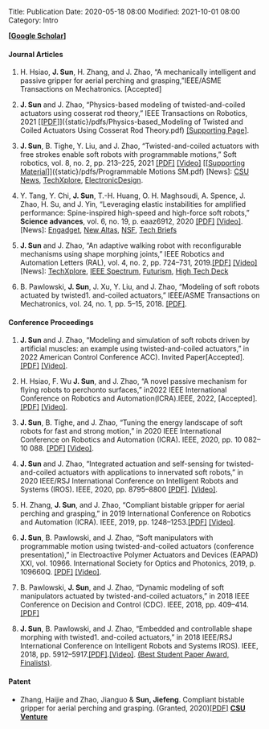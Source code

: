 Title: Publication
Date: 2020-05-18 08:00
Modified: 2021-10-01 08:00
Category: Intro

 **[[Google Scholar](https://scholar.google.com/citations?user=fjUoHOsAAAAJ&hl=en)]**

#### Journal Articles

1. H.  Hsiao, **J. Sun**,  H.  Zhang,  and  J.  Zhao,  “A  mechanically  intelligent  and  passive  gripper for aerial perching and grasping,”IEEE/ASME Transactions on Mechatronics. [Accepted]

1. **J. Sun** and J. Zhao, “Physics-based modeling of twisted-and-coiled actuators using cosserat rod theory,” IEEE Transactions on Robotics, 2021 [[<u>PDF</u>]]({static}/pdfs/Physics-based_Modeling of Twisted and Coiled Actuators Using Cosserat Rod Theory.pdf) [[<u>Supporting Page</u>]]({filename}/category/TCA_TRO.md).

1. **J. Sun**, B. Tighe, Y. Liu, and J. Zhao, “Twisted-and-coiled actuators with free strokes enable soft robots with programmable motions,” Soft robotics, vol. 8, no. 2, pp. 213–225, 2021  [[<u>PDF</u>]]({static}/pdfs/sun2021twisted.pdf) [[<u>Video</u>]](https://youtu.be/M3MFRgYEnIk) [[<u>Supporting Material</u>]]({static}/pdfs/Programmable Motions SM.pdf) [News]: [CSU News](https://engr.source.colostate.edu/soft-robots-can-flex-artificial-muscles-made-from-sewing-thread/), [TechXplore](https://techxplore.com/news/2020-07-artificial-muscle-thread-enables-motions.html), [ElectronicDesign](https://www.electronicdesign.com/industrial-automation/article/21147106/electronic-design-coiled-conductivethread-actuators-eerily-emulate-muscle-motion). 

1. Y. Tang, Y. Chi, **J. Sun**, T.-H. Huang, O. H. Maghsoudi, A. Spence, J. Zhao, H. Su, and J. Yin, “Leveraging elastic instabilities for amplified performance: Spine-inspired high-speed and high-force soft robots,” **Science advances**, vol. 6, no. 19, p. eaaz6912, 2020 [[<u>PDF</u>]]({static}/pdfs/tang2020leveraging.pdf) [[<u>Video</u>]](https://youtu.be/Z5QAwAOxORo). [News]: [Engadget](https://www.engadget.com/soft-cheetah-robot-flexible-spine-ncsu-180005178.html?guce_referrer=aHR0cHM6Ly9qaWV5aW4ud29yZHByZXNzLm5jc3UuZWR1L3B1YmxpY2F0aW9ucy8&guce_referrer_sig=AQAAAGpvjcXKvjyCsTniIl2WgrMVSRGl-b7m0TAFvNxGXgJ0sMgAtxwoTmFe757_Uj0PseriC8bNhjmelDRcisXzviyhZOF_pVG_gEzUM0U8W_UWIPC67NlHFDWn8MxW-y8viZeCuC3y97YV4ImrEy7jJLTCfjlSUI1HN4gEwHWVk-od&guccounter=2), [New Altas](https://newatlas.com/robotics/leap-cheetah-soft-bodied-robot/), [NSF](https://www.nsf.gov/discoveries/disc_summ.jsp?cntn_id=300598&org=NSF&from=news), [Tech Briefs](https://www.techbriefs.com/component/content/article/tb/stories/blog/36930)

1. **J. Sun** and J. Zhao, “An adaptive walking robot with reconfigurable mechanisms using shape morphing joints,” IEEE Robotics and Automation Letters (RAL), vol. 4, no. 2, pp. 724–731, 2019.[[<u>PDF</u>]]({static}/pdfs/sun2019adaptive.pdf) [[<u>Video</u>]](https://youtu.be/igZG-D9EWXI) [News]: [TechXplore](https://techxplore.com/news/2019-02-shape-morphing-joints-small-robots-ace.html), [IEEE Spectrum](https://spectrum.ieee.org/automaton/robotics/robotics-hardware/robot-melts-its-bones-to-change-how-it-walks), [Futurism](https://futurism.com/the-byte/robot-melt-bones-avoid-obstacles), [High Tech Deck](https://hightechdeck.com/adaptive-robot-melts-solidifies-its-bones-on-the-fly-to-avoid-obstacles/)

1. B. Pawlowski, **J. Sun**, J. Xu, Y. Liu, and J. Zhao, “Modeling of soft robots actuated by twisted1. and-coiled actuators,” IEEE/ASME Transactions on Mechatronics, vol. 24, no. 1, pp. 5–15, 2018. [[<u>PDF</u>]]({static}/pdfs/pawlowski2018modeling.pdf).

#### Conference Proceedings 
1. **J. Sun** and J. Zhao, “Modeling and simulation of soft robots driven by artificial muscles: an example using twisted-and-coiled actuators,” in 2022 American Control Conference ACC). Invited Paper[Accepted].[[<u>PDF</u>]]({static}/pdfs/sun2022modeling.pdf) [[<u>Video</u>]](https://youtu.be/FfRRqfR8YXw).
 
1. H. Hsiao, F. Wu  **J. Sun**, and J. Zhao, “A novel passive mechanism for flying robots to perchonto surfaces,” in2022 IEEE International Conference on Robotics and Automation(ICRA).IEEE, 2022, [Accepted].[[<u>PDF</u>]]({static}/pdfs/Hsiao2022novel.pdf) [[<u>Video</u>]](https://youtu.be/oeuBp__kTSs).
 
1. **J. Sun**, B. Tighe, and J. Zhao, “Tuning the energy landscape of soft robots for fast and strong motion,” in 2020 IEEE International Conference on Robotics and Automation (ICRA). IEEE, 2020, pp. 10 082–10 088.  [[<u>PDF</u>]]({static}/pdfs/sun2020tuning.pdf) [[<u>Video</u>]](https://youtu.be/ltEVEZvpb-k).

1. **J. Sun** and J. Zhao, “Integrated actuation and self-sensing for twisted-and-coiled actuators with applications to innervated soft robots,” in 2020 IEEE/RSJ International Conference on Intelligent Robots and Systems (IROS). IEEE, 2020, pp. 8795–8800 [[<u>PDF</u>]]({static}/pdfs/sun2020integrated.pdf). [[<u>Video</u>]](https://youtu.be/WyPtp2IQqPo).

1. H. Zhang, **J. Sun**, and J. Zhao, “Compliant bistable gripper for aerial perching and grasping,” in 2019 International Conference on Robotics and Automation (ICRA). IEEE, 2019, pp. 1248–1253.[[<u>PDF</u>]]({static}/pdfs/zhang2019compliant.pdf) [[<u>Video</u>]](https://youtu.be/xVknr4ocNZA).

1. **J. Sun**, B. Pawlowski, and J. Zhao, “Soft manipulators with programmable motion using twisted-and-coiled actuators (conference presentation),” in Electroactive Polymer Actuators and Devices (EAPAD) XXI, vol. 10966. International Society for Optics and Photonics, 2019, p. 109660Q. [[<u>PDF</u>]]({static}/pdfs/SPIE_JiefengSun.pdf) [[<u>Video</u>]](https://youtu.be/vGBdW0blAe8).

1. B. Pawlowski, **J. Sun**, and J. Zhao, “Dynamic modeling of soft manipulators actuated by twisted-and-coiled actuators,” in 2018 IEEE Conference on Decision and Control (CDC). IEEE, 2018, pp. 409–414.[[<u>PDF</u>]]({static}/pdfs/pawlowski2018dynamic.pdf) 


1. **J. Sun**, B. Pawlowski, and J. Zhao, “Embedded and controllable shape morphing with twisted1. and-coiled actuators,” in 2018 IEEE/RSJ International Conference on Intelligent Robots and Systems IROS). IEEE, 2018, pp. 5912–5917.[[<u>PDF</u>]]({static}/pdfs/sun2018embedded.pdf).[[<u>Video</u>]](https://youtu.be/RK1Jnvfy6J4). [(Best Student Paper Award, Finalists)](https://www.iros2018.org/awards).



#### Patent

- Zhang, Haijie and Zhao, Jianguo & **Sun, Jiefeng**. Compliant bistable gripper for aerial perching and grasping. (Granted, 2020)[[<u>PDF</u>]]({static}/pdfs/zhang2020compliant_patent.pdf) [__CSU Venture__](https://csuventures.org/project/compliant-bistable-gripper-for-aerial-robot-perching-and-grasping/)








